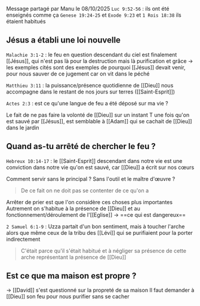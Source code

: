 Message partagé par Manu le 08/10/2025
`Luc 9:52-56` : ils ont été enseignés comme ça
`Genese 19:24-25` et `Exode 9:23` et `1 Rois 18:38` ils étaient habitués 
## Jésus a établi une loi nouvelle
`Malachie 3:1-2` : le feu en question descendant du ciel est finalement [[Jésus]], qui n'est pas là pour la destruction mais là purification et grâce
-> les exemples cités sont des exemples de pourquoi [[Jésus]] devait venir, pour nous sauver de ce jugement car on vit dans le péché

`Matthieu 3:11` : la puissance/présence quotidienne de [[Dieu]] nous accompagne dans le restant de nos jours sur terres ([[Saint-Esprit]])

`Actes 2:3` : est ce qu'une langue de feu a été déposé sur ma vie ?

Le fait de ne pas faire la volonté de [[Dieu]] sur un instant T une fois qu'on est sauvé par [[Jésus]], est semblable à [[Adam]] qui se cachait de [[Dieu]] dans le jardin
## Quand as-tu arrêté de chercher le feu ?
`Hebreux 10:14-17` : le [[Saint-Esprit]] descendant dans notre vie est une conviction dans notre vie qu'on est sauvé, car [[Dieu]] a écrit sur nos cœurs

Comment servir sans le principal ? Sans l'outil et le maître d'œuvre ?
> De ce fait on ne doit pas se contenter de ce qu'on a

Arrêter de prier est que l'on considère ces choses plus importantes
Autrement on s'habitue à la présence de [[Dieu]] et au fonctionnement/déroulement de l'[[Eglise]] -> ==ce qui est dangereux==

`2 Samuel 6:1-9` : Uzza partait d'un bon sentiment, mais à toucher l'arche alors que même ceux de la tribu des [[Lévi]] qui se purifiaient pour la porter indirectement
>C'était parce qu'il s'était habitué et à négliger sa présence de cette arche représentant la présence de [[Dieu]]
## Est ce que ma maison est propre ?
-> [[David]] s'est questionné sur la propreté de sa maison
Il faut demander à [[Dieu]] son feu pour nous purifier sans se cacher